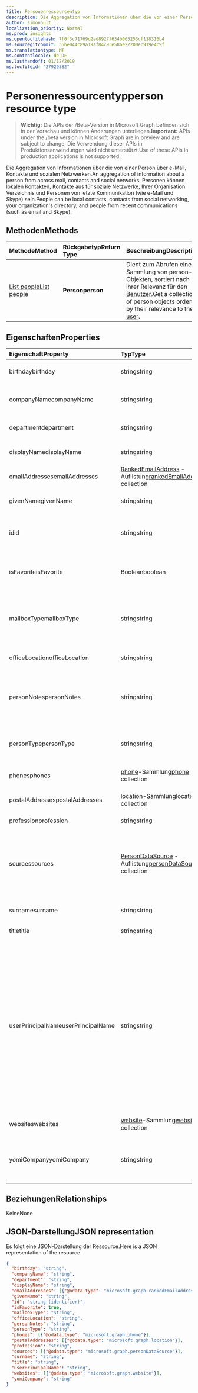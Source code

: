 ```yaml
---
title: Personenressourcentyp
description: Die Aggregation von Informationen über die von einer Person über e-Mail, Kontakte und sozialen Netzwerken. Personen können lokalen Kontakten, Kontakte aus für soziale Netzwerke, Ihrer Organisation Verzeichnis und Personen von letzte Kommunikation (wie e-Mail und Skype) sein.
author: simonhult
localization_priority: Normal
ms.prod: insights
ms.openlocfilehash: 7f0f3c71769d2ad8927f634b065253cf118316b4
ms.sourcegitcommit: 36be044c89a19af84c93e586e22200ec919e4c9f
ms.translationtype: MT
ms.contentlocale: de-DE
ms.lasthandoff: 01/12/2019
ms.locfileid: "27929382"
---
```

# <a name="person-resource-type"></a><span data-ttu-id="bd565-104">Personenressourcentyp</span><span class="sxs-lookup"><span data-stu-id="bd565-104">person resource type</span></span>

> <span data-ttu-id="bd565-105">**Wichtig:** Die APIs der /Beta-Version in Microsoft Graph befinden sich in der Vorschau und können Änderungen unterliegen.</span><span class="sxs-lookup"><span data-stu-id="bd565-105">**Important:** APIs under the /beta version in Microsoft Graph are in preview and are subject to change.</span></span> <span data-ttu-id="bd565-106">Die Verwendung dieser APIs in Produktionsanwendungen wird nicht unterstützt.</span><span class="sxs-lookup"><span data-stu-id="bd565-106">Use of these APIs in production applications is not supported.</span></span>

<span data-ttu-id="bd565-107">Die Aggregation von Informationen über die von einer Person über e-Mail, Kontakte und sozialen Netzwerken.</span><span class="sxs-lookup"><span data-stu-id="bd565-107">An aggregation of information about a person from across mail, contacts and social networks.</span></span> <span data-ttu-id="bd565-108">Personen können lokalen Kontakten, Kontakte aus für soziale Netzwerke, Ihrer Organisation Verzeichnis und Personen von letzte Kommunikation (wie e-Mail und Skype) sein.</span><span class="sxs-lookup"><span data-stu-id="bd565-108">People can be local contacts, contacts from social networking, your organization's directory, and people from recent communications (such as email and Skype).</span></span>

## <a name="methods"></a><span data-ttu-id="bd565-109">Methoden</span><span class="sxs-lookup"><span data-stu-id="bd565-109">Methods</span></span>

| <span data-ttu-id="bd565-110">Methode</span><span class="sxs-lookup"><span data-stu-id="bd565-110">Method</span></span> | <span data-ttu-id="bd565-111">Rückgabetyp</span><span class="sxs-lookup"><span data-stu-id="bd565-111">Return Type</span></span> | <span data-ttu-id="bd565-112">Beschreibung</span><span class="sxs-lookup"><span data-stu-id="bd565-112">Description</span></span> |
|:---------------|:--------|:----------|
|[<span data-ttu-id="bd565-113">List people</span><span class="sxs-lookup"><span data-stu-id="bd565-113">List people</span></span>](../api/user-list-people.md) | <span data-ttu-id="bd565-114">**Person**</span><span class="sxs-lookup"><span data-stu-id="bd565-114">**person**</span></span> |<span data-ttu-id="bd565-115">Dient zum Abrufen einer Sammlung von person-Objekten, sortiert nach ihrer Relevanz für den [Benutzer](../resources/user.md).</span><span class="sxs-lookup"><span data-stu-id="bd565-115">Get a collection of person objects ordered by their relevance to the [user](../resources/user.md).</span></span>|

## <a name="properties"></a><span data-ttu-id="bd565-116">Eigenschaften</span><span class="sxs-lookup"><span data-stu-id="bd565-116">Properties</span></span>

| <span data-ttu-id="bd565-117">Eigenschaft</span><span class="sxs-lookup"><span data-stu-id="bd565-117">Property</span></span> | <span data-ttu-id="bd565-118">Typ</span><span class="sxs-lookup"><span data-stu-id="bd565-118">Type</span></span> | <span data-ttu-id="bd565-119">Beschreibung</span><span class="sxs-lookup"><span data-stu-id="bd565-119">Description</span></span> |
|:---------------|:--------|:----------|
|<span data-ttu-id="bd565-120">birthday</span><span class="sxs-lookup"><span data-stu-id="bd565-120">birthday</span></span>|<span data-ttu-id="bd565-121">string</span><span class="sxs-lookup"><span data-stu-id="bd565-121">string</span></span>|<span data-ttu-id="bd565-122">Der Geburtstag der Person.</span><span class="sxs-lookup"><span data-stu-id="bd565-122">The person's birthday.</span></span>|
|<span data-ttu-id="bd565-123">companyName</span><span class="sxs-lookup"><span data-stu-id="bd565-123">companyName</span></span>|<span data-ttu-id="bd565-124">string</span><span class="sxs-lookup"><span data-stu-id="bd565-124">string</span></span>|<span data-ttu-id="bd565-125">Der Name des Unternehmens der Person.</span><span class="sxs-lookup"><span data-stu-id="bd565-125">The name of the person's company.</span></span>|
|<span data-ttu-id="bd565-126">department</span><span class="sxs-lookup"><span data-stu-id="bd565-126">department</span></span>|<span data-ttu-id="bd565-127">string</span><span class="sxs-lookup"><span data-stu-id="bd565-127">string</span></span>|<span data-ttu-id="bd565-128">Die Abteilung der Person.</span><span class="sxs-lookup"><span data-stu-id="bd565-128">The person's department.</span></span>|
|<span data-ttu-id="bd565-129">displayName</span><span class="sxs-lookup"><span data-stu-id="bd565-129">displayName</span></span>|<span data-ttu-id="bd565-130">string</span><span class="sxs-lookup"><span data-stu-id="bd565-130">string</span></span>|<span data-ttu-id="bd565-131">Der Anzeigename der Person.</span><span class="sxs-lookup"><span data-stu-id="bd565-131">The person's display name.</span></span>|
|<span data-ttu-id="bd565-132">emailAddresses</span><span class="sxs-lookup"><span data-stu-id="bd565-132">emailAddresses</span></span>|<span data-ttu-id="bd565-133">[RankedEmailAddress](rankedemailaddress.md) -Auflistung</span><span class="sxs-lookup"><span data-stu-id="bd565-133">[rankedEmailAddress](rankedemailaddress.md) collection</span></span>|<span data-ttu-id="bd565-134">Die E-Mail-Adressen der Person.</span><span class="sxs-lookup"><span data-stu-id="bd565-134">The person's email addresses.</span></span>|
|<span data-ttu-id="bd565-135">givenName</span><span class="sxs-lookup"><span data-stu-id="bd565-135">givenName</span></span>|<span data-ttu-id="bd565-136">string</span><span class="sxs-lookup"><span data-stu-id="bd565-136">string</span></span>|<span data-ttu-id="bd565-137">Der Vorname der Person.</span><span class="sxs-lookup"><span data-stu-id="bd565-137">The person's given name.</span></span>|
|<span data-ttu-id="bd565-138">id</span><span class="sxs-lookup"><span data-stu-id="bd565-138">id</span></span>|<span data-ttu-id="bd565-139">string</span><span class="sxs-lookup"><span data-stu-id="bd565-139">string</span></span>|<span data-ttu-id="bd565-p104">Eindeutiger Bezeichner für die Person. Schreibgeschützt.</span><span class="sxs-lookup"><span data-stu-id="bd565-p104">The person's unique identifier. Read-only.</span></span>|
|<span data-ttu-id="bd565-142">isFavorite</span><span class="sxs-lookup"><span data-stu-id="bd565-142">isFavorite</span></span>|<span data-ttu-id="bd565-143">Boolean</span><span class="sxs-lookup"><span data-stu-id="bd565-143">boolean</span></span>|<span data-ttu-id="bd565-144">`true`, wenn der Benutzer diese Person als Favorit gekennzeichnet hat.</span><span class="sxs-lookup"><span data-stu-id="bd565-144">`true` if the user has flagged this person as a favorite.</span></span>|
|<span data-ttu-id="bd565-145">mailboxType</span><span class="sxs-lookup"><span data-stu-id="bd565-145">mailboxType</span></span>|<span data-ttu-id="bd565-146">string</span><span class="sxs-lookup"><span data-stu-id="bd565-146">string</span></span>|<span data-ttu-id="bd565-147">Der Typ des Postfachs an, die durch die e-Mail-Adresse der Person dargestellt wird.</span><span class="sxs-lookup"><span data-stu-id="bd565-147">The type of mailbox that is represented by the person's email address.</span></span>|
|<span data-ttu-id="bd565-148">officeLocation</span><span class="sxs-lookup"><span data-stu-id="bd565-148">officeLocation</span></span>|<span data-ttu-id="bd565-149">string</span><span class="sxs-lookup"><span data-stu-id="bd565-149">string</span></span>|<span data-ttu-id="bd565-150">Der Bürostandort der Person.</span><span class="sxs-lookup"><span data-stu-id="bd565-150">The location of the person's office.</span></span>|
|<span data-ttu-id="bd565-151">personNotes</span><span class="sxs-lookup"><span data-stu-id="bd565-151">personNotes</span></span>|<span data-ttu-id="bd565-152">string</span><span class="sxs-lookup"><span data-stu-id="bd565-152">string</span></span>|<span data-ttu-id="bd565-153">Frei formatierbare Notizen, die der Benutzer zu dieser Person hinzugefügt hat.</span><span class="sxs-lookup"><span data-stu-id="bd565-153">Free-form notes that the user has taken about this person.</span></span>|
|<span data-ttu-id="bd565-154">personType</span><span class="sxs-lookup"><span data-stu-id="bd565-154">personType</span></span>|<span data-ttu-id="bd565-155">string</span><span class="sxs-lookup"><span data-stu-id="bd565-155">string</span></span>|<span data-ttu-id="bd565-156">Der Typ der Person, beispielsweise Verteilerliste.</span><span class="sxs-lookup"><span data-stu-id="bd565-156">The type of person, for example distribution list.</span></span>|
|<span data-ttu-id="bd565-157">phones</span><span class="sxs-lookup"><span data-stu-id="bd565-157">phones</span></span>|<span data-ttu-id="bd565-158">[phone](phone.md)-Sammlung</span><span class="sxs-lookup"><span data-stu-id="bd565-158">[phone](phone.md) collection</span></span>|<span data-ttu-id="bd565-159">Die Telefonnummern der Person.</span><span class="sxs-lookup"><span data-stu-id="bd565-159">The person's phone numbers.</span></span>|
|<span data-ttu-id="bd565-160">postalAddresses</span><span class="sxs-lookup"><span data-stu-id="bd565-160">postalAddresses</span></span>|<span data-ttu-id="bd565-161">[location](location.md)-Sammlung</span><span class="sxs-lookup"><span data-stu-id="bd565-161">[location](location.md) collection</span></span>|<span data-ttu-id="bd565-162">Die Adressen der Person.</span><span class="sxs-lookup"><span data-stu-id="bd565-162">The person's addresses.</span></span>|
|<span data-ttu-id="bd565-163">profession</span><span class="sxs-lookup"><span data-stu-id="bd565-163">profession</span></span>|<span data-ttu-id="bd565-164">string</span><span class="sxs-lookup"><span data-stu-id="bd565-164">string</span></span>|<span data-ttu-id="bd565-165">Der Beruf der Person.</span><span class="sxs-lookup"><span data-stu-id="bd565-165">The person's profession.</span></span>|
|<span data-ttu-id="bd565-166">sources</span><span class="sxs-lookup"><span data-stu-id="bd565-166">sources</span></span>|<span data-ttu-id="bd565-167">[PersonDataSource](persondatasource.md) -Auflistung</span><span class="sxs-lookup"><span data-stu-id="bd565-167">[personDataSource](persondatasource.md) collection</span></span>|<span data-ttu-id="bd565-168">Die Quellen die Benutzerdaten stammen aus, beispielsweise Verzeichnis oder Outlook-Kontakte.</span><span class="sxs-lookup"><span data-stu-id="bd565-168">The sources the user data comes from, for example Directory or Outlook Contacts.</span></span>|
|<span data-ttu-id="bd565-169">surname</span><span class="sxs-lookup"><span data-stu-id="bd565-169">surname</span></span>|<span data-ttu-id="bd565-170">string</span><span class="sxs-lookup"><span data-stu-id="bd565-170">string</span></span>|<span data-ttu-id="bd565-171">Der Nachname der Person.</span><span class="sxs-lookup"><span data-stu-id="bd565-171">The person's surname.</span></span>|
|<span data-ttu-id="bd565-172">title</span><span class="sxs-lookup"><span data-stu-id="bd565-172">title</span></span>|<span data-ttu-id="bd565-173">string</span><span class="sxs-lookup"><span data-stu-id="bd565-173">string</span></span>|<span data-ttu-id="bd565-174">Titel der Person.</span><span class="sxs-lookup"><span data-stu-id="bd565-174">The person's title.</span></span>|
|<span data-ttu-id="bd565-175">userPrincipalName</span><span class="sxs-lookup"><span data-stu-id="bd565-175">userPrincipalName</span></span>|<span data-ttu-id="bd565-176">string</span><span class="sxs-lookup"><span data-stu-id="bd565-176">string</span></span>|<span data-ttu-id="bd565-p105">Der Benutzerprinzipalname der Person. Der UPN ist ein Anmeldename der Person im Internetformat, der auf dem Internetstandard [RFC 822](https://www.ietf.org/rfc/rfc0822.txt) basiert. Gemäß der Konvention sollte er dem E-Mail-Namen der Person zugeordnet sein. Das allgemeine Format lautet alias@domäne.</span><span class="sxs-lookup"><span data-stu-id="bd565-p105">The user principal name (UPN) of the person. The UPN is an Internet-style login name for the person based on the Internet standard [RFC 822](https://www.ietf.org/rfc/rfc0822.txt). By convention, this should map to the person's email name. The general format is alias@domain.</span></span>|
|<span data-ttu-id="bd565-181">websites</span><span class="sxs-lookup"><span data-stu-id="bd565-181">websites</span></span>|<span data-ttu-id="bd565-182">[website](website.md)-Sammlung</span><span class="sxs-lookup"><span data-stu-id="bd565-182">[website](website.md) collection</span></span>|<span data-ttu-id="bd565-183">Die Websites der Person.</span><span class="sxs-lookup"><span data-stu-id="bd565-183">The person's websites.</span></span>|
|<span data-ttu-id="bd565-184">yomiCompany</span><span class="sxs-lookup"><span data-stu-id="bd565-184">yomiCompany</span></span>|<span data-ttu-id="bd565-185">string</span><span class="sxs-lookup"><span data-stu-id="bd565-185">string</span></span>|<span data-ttu-id="bd565-186">Der phonetische japanische Firmenname des Unternehmens der Person.</span><span class="sxs-lookup"><span data-stu-id="bd565-186">The phonetic Japanese name of the person's company.</span></span>|

## <a name="relationships"></a><span data-ttu-id="bd565-187">Beziehungen</span><span class="sxs-lookup"><span data-stu-id="bd565-187">Relationships</span></span>

<span data-ttu-id="bd565-188">Keine</span><span class="sxs-lookup"><span data-stu-id="bd565-188">None</span></span>

## <a name="json-representation"></a><span data-ttu-id="bd565-189">JSON-Darstellung</span><span class="sxs-lookup"><span data-stu-id="bd565-189">JSON representation</span></span>

<span data-ttu-id="bd565-190">Es folgt eine JSON-Darstellung der Ressource.</span><span class="sxs-lookup"><span data-stu-id="bd565-190">Here is a JSON representation of the resource.</span></span>

<!-- {
  "blockType": "resource",
  "optionalProperties": [

  ],
  "@odata.type": "microsoft.graph.person"
}-->

```json
{
  "birthday": "string",
  "companyName": "string",
  "department": "string",
  "displayName": "string",
  "emailAddresses": [{"@odata.type": "microsoft.graph.rankedEmailAddress"}],
  "givenName": "string",
  "id": "string (identifier)",
  "isFavorite": true,
  "mailboxType": "string",
  "officeLocation": "string",
  "personNotes": "string",
  "personType": "string",
  "phones": [{"@odata.type": "microsoft.graph.phone"}],
  "postalAddresses": [{"@odata.type": "microsoft.graph.location"}],
  "profession": "string",
  "sources": [{"@odata.type": "microsoft.graph.personDataSource"}],
  "surname": "string",
  "title": "string",
  "userPrincipalName": "string",
  "websites": [{"@odata.type": "microsoft.graph.website"}],
  "yomiCompany": "string"
}

```

<!-- uuid: 8fcb5dbc-d5aa-4681-8e31-b001d5168d79
2015-10-25 14:57:30 UTC -->
<!-- {
  "type": "#page.annotation",
  "description": "person resource",
  "keywords": "",
  "section": "documentation",
  "tocPath": ""
}-->
